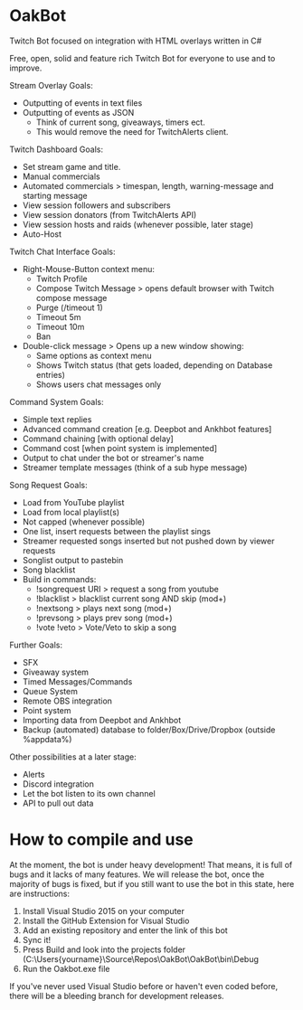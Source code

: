 # OakBot
Twitch Bot focused on integration with HTML overlays written in C#

Free, open, solid and feature rich Twitch Bot for everyone to use and to improve.


Stream Overlay Goals:
  - Outputting of events in text files
  - Outputting of events as JSON
      - Think of current song, giveaways, timers ect.
      - This would remove the need for TwitchAlerts client.

Twitch Dashboard Goals:
  - Set stream game and title.
  - Manual commercials
  - Automated commercials > timespan, length, warning-message and starting message
  - View session followers and subscribers
  - View session donators (from TwitchAlerts API)
  - View session hosts and raids (whenever possible, later stage)
  - Auto-Host

Twitch Chat Interface Goals:
  - Right-Mouse-Button context menu:
      - Twitch Profile
      - Compose Twitch Message > opens default browser with Twitch compose message
      - Purge (/timeout 1)
      - Timeout 5m
      - Timeout 10m
      - Ban
  - Double-click message > Opens up a new window showing:
      - Same options as context menu
      - Shows Twitch status (that gets loaded, depending on Database entries)
      - Shows users chat messages only

Command System Goals:
  - Simple text replies
  - Advanced command creation [e.g. Deepbot and Ankhbot features]
  - Command chaining [with optional delay]
  - Command cost [when point system is implemented]
  - Output to chat under the bot or streamer's name
  - Streamer template messages (think of a sub hype message)

Song Request Goals:
  - Load from YouTube playlist
  - Load from local playlist(s)
  - Not capped (whenever possible)
  - One list, insert requests between the playlist sings
  - Streamer requested songs inserted but not pushed down by viewer requests
  - Songlist output to pastebin
  - Song blacklist
  - Build in commands:
      - !songrequest URI > request a song from youtube
      - !blacklist > blacklist current song AND skip (mod+)
      - !nextsong > plays next song (mod+)
      - !prevsong > plays prev song (mod+)
      - !vote !veto > Vote/Veto to skip a song

Further Goals:
  - SFX
  - Giveaway system
  - Timed Messages/Commands
  - Queue System
  - Remote OBS integration
  - Point system
  - Importing data from Deepbot and Ankhbot
  - Backup (automated) database to folder/Box/Drive/Dropbox (outside %appdata%)

Other possibilities at a later stage:
  - Alerts
  - Discord integration
  - Let the bot listen to its own channel
  - API to pull out data

# How to compile and use
At the moment, the bot is under heavy development!
That means, it is full of bugs and it lacks of many features. We will release the bot, once the majority of bugs is fixed, but if you still want to use the bot in this state, here are instructions:

  1. Install Visual Studio 2015 on your computer
  2. Install the GitHub Extension for Visual Studio
  3. Add an existing repository and enter the link of this bot
  4. Sync it!
  5. Press Build and look into the projects folder (C:\Users\{yourname}\Source\Repos\OakBot\OakBot\bin\Debug
  6. Run the Oakbot.exe file

If you've never used Visual Studio before or haven't even coded before, there will be a bleeding branch for development releases.
